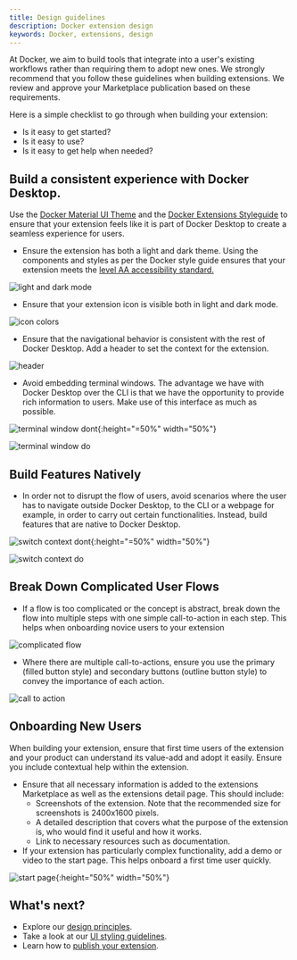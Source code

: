 ```yaml
---
title: Design guidelines
description: Docker extension design
keywords: Docker, extensions, design
---
```


At Docker, we aim to build tools that integrate into a user's existing workflows rather than requiring them to adopt new ones. We strongly recommend that you follow these guidelines when building extensions. We review and approve your Marketplace publication based on these requirements.

Here is a simple checklist to go through when building your extension:
- Is it easy to get started?
- Is it easy to use?
- Is it easy to get help when needed?


## Build a consistent experience with Docker Desktop.

Use the [Docker Material UI Theme](https://www.npmjs.com/package/@docker/docker-mui-theme) and the [Docker Extensions Styleguide](https://www.figma.com/file/U7pLWfEf6IQKUHLhdateBI/Docker-Design-Guidelines?node-id=1%3A28771) to ensure that your extension feels like it is part of Docker Desktop to create a seamless experience for users.

- Ensure the extension has both a light and dark theme. Using the components and styles as per the Docker style guide ensures that your extension meets the [level AA accessibility standard.](https://www.w3.org/WAI/WCAG2AA-Conformance)

![light and dark mode](images/light_dark_mode.png)
<br>

- Ensure that your extension icon is visible both in light and dark mode.

![icon colors](images/icon_colors.png)
<br> 

- Ensure that the navigational behavior is consistent with the rest of Docker Desktop. Add a header to set the context for the extension.

![header](images/header.png)
<br> 

- Avoid embedding terminal windows. The advantage we have with Docker Desktop over the CLI is that we have the opportunity to provide rich information to users. Make use of this interface as much as possible. 

![terminal window dont](images/terminal_window_dont.png){:height="=50%" width="50%"}

![terminal window do](images/terminal_window_do.png)

## Build Features Natively

- In order not to disrupt the flow of users, avoid scenarios where the user has to navigate outside Docker Desktop, to the CLI or a webpage for example, in order to carry out certain functionalities. Instead, build features that are native to Docker Desktop.

![switch context dont](images/switch_context_dont.png){:height="=50%" width="50%"}

![switch context do](images/switch_context_do.png)

## Break Down Complicated User Flows

- If a flow is too complicated or the concept is abstract, break down the flow into multiple steps with one simple call-to-action in each step. This helps when onboarding novice users to your extension

![complicated flow](images/complicated_flows.png)
<br> 

- Where there are multiple call-to-actions, ensure you use the primary (filled button style) and secondary buttons (outline button style) to convey the importance of each action.

![call to action](images/cta.png)

## Onboarding New Users

When building your extension, ensure that first time users of the extension and your product can understand its value-add and adopt it easily. Ensure you include contextual help within the extension.

- Ensure that all necessary information is added to the extensions Marketplace as well as the extensions detail page. This should include:
  - Screenshots of the extension. Note that the recommended size for screenshots is 2400x1600 pixels. 
  - A detailed description that covers what the purpose of the extension is, who would find it useful and how it works.
  - Link to necessary resources such as documentation.
- If your extension has particularly complex functionality, add a demo or video to the start page. This helps onboard a first time user quickly.

![start page](images/start_page.png){:height="50%" width="50%"}

## What's next?

- Explore our [design principles](design-principles.md).
- Take a look at our [UI styling guidelines](overview.md).
- Learn how to [publish your extension](../extensions/index.md).
